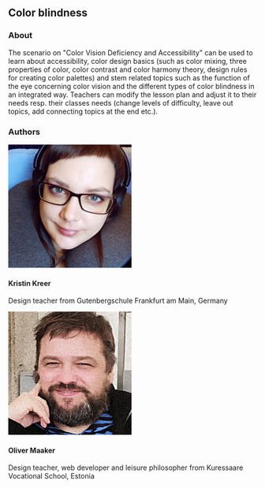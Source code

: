 ## Color blindness

### About

The scenario on "Color Vision Deficiency and Accessibility" can be used to learn about accessibility, color design basics (such as color mixing, three properties of color, color contrast and color harmony theory, design rules for creating color palettes) and stem related topics such as the function of the eye concerning color vision and the different types of color blindness in an integrated way. Teachers can modify the lesson plan and adjust it to their needs resp. their classes needs (change levels of difficulty, leave out topics, add connecting topics at the end etc.).

### Authors

<div class="grid" style="--cols: 100px 1fr">

<img src="../images/team/germany_kristinkreer.jpg" />

<div>

#### Kristin Kreer

Design teacher from Gutenbergschule Frankfurt am Main, Germany

</div>

<img src="../images/team/estonia_olivermaaker.jpg" />

<div>

#### Oliver Maaker

Design teacher, web developer and leisure philosopher from Kuressaare Vocational School, Estonia

</div>
